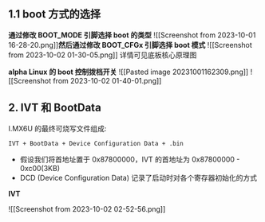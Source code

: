 ## 1.1 boot 方式的选择

**通过修改 BOOT_MODE 引脚选择 boot 的类型**
![[Screenshot from 2023-10-01 16-28-20.png]]**然后通过修改 BOOT_CFGx 引脚选择 boot 模式**
![[Screenshot from 2023-10-02 01-30-05.png]]
详情可见底板核心原理图

**alpha Linux 的 boot 控制拨档开关**
![[Pasted image 20231001162309.png]]
![[Screenshot from 2023-10-02 01-40-01.png]]

## 2. IVT 和 BootData

I.MX6U 的最终可烧写文件组成:
```
IVT + BootData + Device Configuration Data + .bin
```
* 假设我们将首地址置于 0x87800000，IVT 的首地址为 0x87800000 - 0xc00(3KB)
* DCD (Device Configuration Data) 记录了启动时对各个寄存器初始化的方式

**IVT**

![[Screenshot from 2023-10-02 02-52-56.png]]